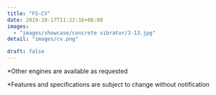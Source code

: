 ```yaml
---
title: "FS-CV"
date: 2019-10-17T11:22:16+06:00
images: 
  - "images/showcase/concrete vibrator/3-13.jpg"
detail: "images/cv.png"

draft: false
---
```


 
*Other engines are available as requested 

*Features and specifications are subject to change without notification